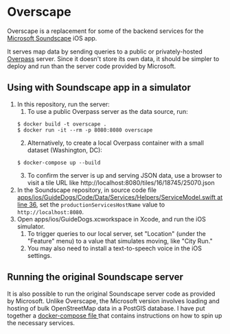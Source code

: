 # Overscape

Overscape is a replacement for some of the backend services for the [Microsoft Soundscape](https://github.com/microsoft/soundscape/) iOS app.

It serves map data by sending queries to a public or privately-hosted [Overpass](https://wiki.openstreetmap.org/wiki/Overpass_API) server. Since it doesn't store its own data, it should be simpler to deploy and run than the server code provided by Microsoft.

## Using with Soundscape app in a simulator

1. In this repository, run the server:
    1. To use a public Overpass server as the data source, run:
    ```
    $ docker build -t overscape .
    $ docker run -it --rm -p 8080:8080 overscape
    ```
    2. Alternatively, to create a local Overpass container with a small dataset (Washington, DC):
    ```
    $ docker-compose up --build
    ```
    3. To confirm the server is up and serving JSON data, use a browser to visit a tile URL like http://localhost:8080/tiles/16/18745/25070.json
2. In the Soundscape repository, in source code file [apps/ios/GuideDogs/Code/Data/Services/Helpers/ServiceModel.swift at line 36](https://github.com/microsoft/soundscape/blob/main/apps/ios/GuideDogs/Code/Data/Services/Helpers/ServiceModel.swift#L36), set the `productionServicesHostName` value to `http://localhost:8080`.
3. Open apps/ios/GuideDogs.xcworkspace in Xcode, and run the iOS simulator.
    1. To trigger queries to our local server, set "Location" (under the "Feature" menu) to a value that simulates moving, like "City Run."
    2. You may also need to install a text-to-speech voice in the iOS settings.

## Running the original Soundscape server

It is also possible to run the original Soundscape server code as provided by Microsoft. Unlike Overscape, the Microsoft version involves loading and hosting of bulk OpenStreetMap data in a PostGIS database. I have put together a [docker-compose file ](https://github.com/openscape-community/openscape/blob/master/svcs/data/docker-compose.yml)  that contains instructions on how to spin up the necessary services.
